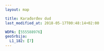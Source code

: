 ```yaml
---
layout: map

title: Karađorđev dud
last_modified_at: 2018-05-17T00:48:14+02:00

WDPA: [555588976]
geoSrbija:
  L1_182: [7]
---
```

